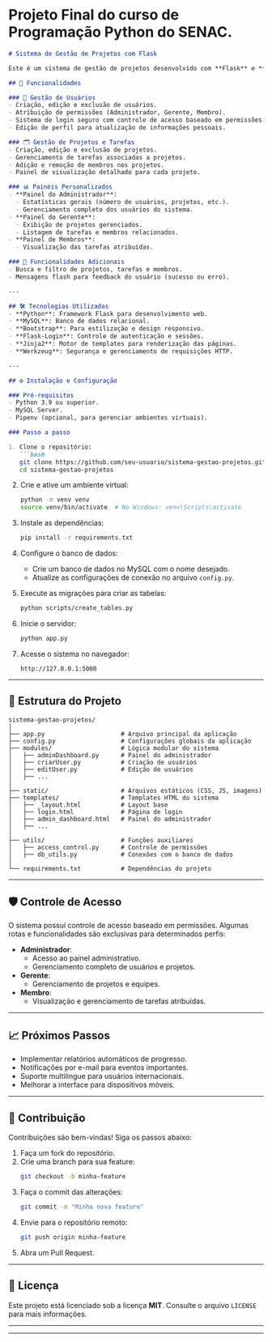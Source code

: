 # Projeto Final do curso de Programação Python do SENAC.

```markdown
# Sistema de Gestão de Projetos com Flask

Este é um sistema de gestão de projetos desenvolvido com **Flask** e **MySQL**, projetado para atender diferentes perfis de usuários (administradores, gerentes e membros). Ele permite gerenciar usuários, projetos, tarefas e equipes de forma simples e eficiente.

## 🚀 Funcionalidades

### 📂 Gestão de Usuários
- Criação, edição e exclusão de usuários.
- Atribuição de permissões (Administrador, Gerente, Membro).
- Sistema de login seguro com controle de acesso baseado em permissões.
- Edição de perfil para atualização de informações pessoais.

### 🗂️ Gestão de Projetos e Tarefas
- Criação, edição e exclusão de projetos.
- Gerenciamento de tarefas associadas a projetos.
- Adição e remoção de membros nos projetos.
- Painel de visualização detalhado para cada projeto.

### 📊 Painéis Personalizados
- **Painel do Administrador**:
  - Estatísticas gerais (número de usuários, projetos, etc.).
  - Gerenciamento completo dos usuários do sistema.
- **Painel do Gerente**:
  - Exibição de projetos gerenciados.
  - Listagem de tarefas e membros relacionados.
- **Painel de Membros**:
  - Visualização das tarefas atribuídas.

### 🔎 Funcionalidades Adicionais
- Busca e filtro de projetos, tarefas e membros.
- Mensagens flash para feedback do usuário (sucesso ou erro).

---

## 🛠️ Tecnologias Utilizadas
- **Python**: Framework Flask para desenvolvimento web.
- **MySQL**: Banco de dados relacional.
- **Bootstrap**: Para estilização e design responsivo.
- **Flask-Login**: Controle de autenticação e sessões.
- **Jinja2**: Motor de templates para renderização das páginas.
- **Werkzeug**: Segurança e gerenciamento de requisições HTTP.

---

## ⚙️ Instalação e Configuração

### Pré-requisitos
- Python 3.9 ou superior.
- MySQL Server.
- Pipenv (opcional, para gerenciar ambientes virtuais).

### Passo a passo

1. Clone o repositório:
   ```bash
   git clone https://github.com/seu-usuario/sistema-gestao-projetos.git
   cd sistema-gestao-projetos
   ```

2. Crie e ative um ambiente virtual:
   ```bash
   python -m venv venv
   source venv/bin/activate  # No Windows: venv\Scripts\activate
   ```

3. Instale as dependências:
   ```bash
   pip install -r requirements.txt
   ```

4. Configure o banco de dados:
   - Crie um banco de dados no MySQL com o nome desejado.
   - Atualize as configurações de conexão no arquivo `config.py`.

5. Execute as migrações para criar as tabelas:
   ```bash
   python scripts/create_tables.py
   ```

6. Inicie o servidor:
   ```bash
   python app.py
   ```

7. Acesse o sistema no navegador:
   ```
   http://127.0.0.1:5000
   ```

---

## 📁 Estrutura do Projeto

```
sistema-gestao-projetos/
│
├── app.py                     # Arquivo principal da aplicação
├── config.py                  # Configurações globais da aplicação
├── modules/                   # Lógica modular do sistema
│   ├── adminDashboard.py      # Painel do administrador
│   ├── criarUser.py           # Criação de usuários
│   ├── editUser.py            # Edição de usuários
│   ├── ...
│
├── static/                    # Arquivos estáticos (CSS, JS, imagens)
├── templates/                 # Templates HTML do sistema
│   ├── _layout.html           # Layout base
│   ├── login.html             # Página de login
│   ├── admin_dashboard.html   # Painel do administrador
│   ├── ...
│
├── utils/                     # Funções auxiliares
│   ├── access_control.py      # Controle de permissões
│   ├── db_utils.py            # Conexões com o banco de dados
│
└── requirements.txt           # Dependências do projeto
```

---

## 🛡️ Controle de Acesso

O sistema possui controle de acesso baseado em permissões. Algumas rotas e funcionalidades são exclusivas para determinados perfis:

- **Administrador**:
  - Acesso ao painel administrativo.
  - Gerenciamento completo de usuários e projetos.
- **Gerente**:
  - Gerenciamento de projetos e equipes.
- **Membro**:
  - Visualização e gerenciamento de tarefas atribuídas.

---

## 📈 Próximos Passos

- Implementar relatórios automáticos de progresso.
- Notificações por e-mail para eventos importantes.
- Suporte multilíngue para usuários internacionais.
- Melhorar a interface para dispositivos móveis.

---

## 🤝 Contribuição

Contribuições são bem-vindas! Siga os passos abaixo:

1. Faça um fork do repositório.
2. Crie uma branch para sua feature:
   ```bash
   git checkout -b minha-feature
   ```
3. Faça o commit das alterações:
   ```bash
   git commit -m "Minha nova feature"
   ```
4. Envie para o repositório remoto:
   ```bash
   git push origin minha-feature
   ```
5. Abra um Pull Request.

---

## 📝 Licença

Este projeto está licenciado sob a licença **MIT**. Consulte o arquivo `LICENSE` para mais informações.

---

---
```